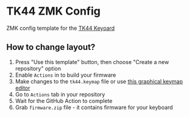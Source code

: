 # TK44 ZMK Config

ZMK config template for the [TK44 Keyoard](https://github.com/Ladniy/TK44)

## How to change layout?

1. Press "Use this template" button, then choose "Create a new repository" option
2. Enable `Actions` in to build your firmware
3. Make changes to the `tk44.keymap` file or use [this graphical keymap editor](https://nickcoutsos.github.io/keymap-editor/)
4. Go to `Actions` tab in your repository
5. Wait for the GitHub Action to complete
6. Grab `firmware.zip` file - it contains firmware for your keyboard
